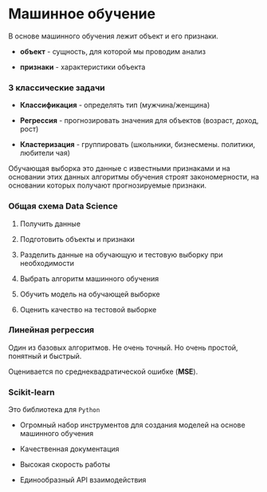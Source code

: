 # Машинное обучение

В основе машинного обучения лежит объект и его признаки.

- **объект** - сущность, для которой мы проводим анализ

- **признаки** - характеристики объекта

### 3 классические задачи

- **Классификация** - определять тип (мужчина/женщина)

- **Регрессия** - прогнозировать значения для объектов (возраст, доход, рост)

- **Кластеризация** - группировать (школьники, бизнесмены. политики, любители чая)

Обучающая выборка это данные с известными признаками и на основании этих данных алгоритмы обучения строят закономерности, на основании которых получают прогнозируемые признаки.

### Общая схема Data Science

1. Получить данные

2. Подготовить объекты и признаки

3. Разделить данные на обучающую и тестовую выборку при необходимости

4. Выбрать алгоритм машинного обучения

5. Обучить модель на обучающей выборке

6. Оценить качество на тестовой выборке

### Линейная регрессия

Один из базовых алгоритмов. Не очень точный. Но очень простой, понятный и быстрый.

Оценивается по среднеквадратической ошибке (**MSE**).

### Scikit-learn

Это библиотека для `Python`

- Огромный набор инструментов для создания моделей на основе машинного обучения

- Качественная документация

- Высокая скорость работы

- Единообразный API взаимодействия

